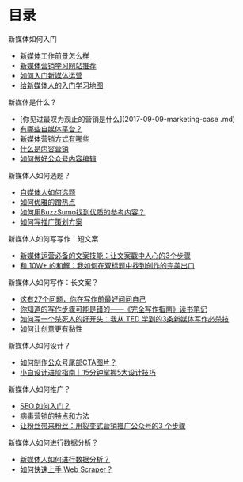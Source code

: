 # 目录

新媒体如何入门
* [新媒体工作前景怎么样](2017-05-25-prospect-for-new-media.md)
* [新媒体营销学习网站推荐](2017-05-19-learning-websites-for-new-media-marketer.md)
* [如何入门新媒体运营](2017-06-19-how-to-get-started-with-new-media-operations.md)
* [给新媒体人的入门学习地图](2017-09-23-new-media-tools.md)

新媒体是什么？

* [你见过最叹为观止的营销是什么](2017-09-09-marketing-case .md)
* [有哪些⾃媒体平台？](2017-07-16-what-are-the-media-platforms.md)
* [新媒体营销方式有哪些](2017-07-11-what-are-the-methods-of-new-media-marketing.md)
* [什么是内容营销](2017-08-07-what-is-content-marketing.md)
* [如何做好公众号内容编辑](2017-08-21-how-to-be-a-good-editor-of-wechat-official-accounts.md)

新媒体⼈如何选题？
* [自媒体人如何选题](2017-07-04-how-to-choose-a-subject-for-wemedia.md)
* [如何优雅的蹭热点](2017-05-26-how-to-find-hot-topics-to-write-content-on.md)
* [如何⽤BuzzSumo找到优质的参考内容？](2017-07-26-BuzzSumo-tutorial.md.md)
* [如何写推广策划方案](2017-06-13-how-to-write-a-promotional-plan.md)




新媒体人如何写写作：短文案


* [新媒体运营必备的文案技能：让文案戳中人心的3个步骤](2017-09-01-how-to-write-good-ad-copy.md)
* [和 10W+ 的和解：我如何在双标题中找到创作的完美出口](2017-08-10-how-to-make-a-title.md)

新媒体⼈如何写作：长文案？

* [这有27个问题，你在写作前最好问问自己](2017-07-15-writing-checklist.md)
* [你知道的写作步骤可能是错的——《完全写作指南》读书笔记](2017-09-13-writing-workflow.md)
* [如何写一个杀死人的好开头：我从 TED 学到的3条新媒体写作必杀技](2017-09-11-how-to-write-the-beginning-of-an-article.md)
* [如何让创意更有黏性](2017-08-03-how-to-make-ideas-stick.md)


新媒体⼈如何设计？

* [如何制作公众号尾部CTA图片？](2017-09-09-how-to-make-wechat-CTA-picture.md)
* [小白设计进阶指南｜15分钟掌握5大设计技巧](2017-08-11-5-design-skills.md)

新媒体人如何推广？

* [SEO 如何⼊门？](2017-08-21-SEO-tutorials.md)
* [病毒营销的特点和方法](2017-08-14-how-to-do-viral-marketing.md)
* [让粉丝带来粉丝：用裂变式营销推广公众号的3 个步骤](2017-09-17-how-to-promote-wechat-official-accounts.md)

新媒体⼈如何进⾏数据分析？

* [新媒体⼈如何进⾏数据分析？](2018-07-06-MKG201-S01-03-utm.md)
* [如何快速上手 Web Scraper？](2017-08-21-web-scraper-tutorial.md)


